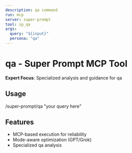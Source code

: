 ```yaml
---
description: qa command
run: mcp
server: super-prompt
tool: sp_qa
args:
  query: "${input}"
  persona: "qa"
---
```


# **qa - Super Prompt MCP Tool**

**Expert Focus**: Specialized analysis and guidance for qa

## Usage
/super-prompt/qa "your query here"

## Features
- MCP-based execution for reliability
- Mode-aware optimization (GPT/Grok)
- Specialized qa analysis
